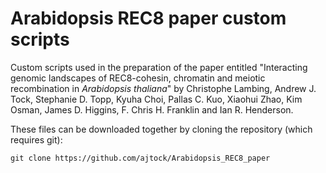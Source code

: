 # Arabidopsis REC8 paper custom scripts
Custom scripts used in the preparation of the paper entitled "Interacting genomic landscapes of REC8-cohesin, chromatin and meiotic recombination in *Arabidopsis thaliana*" by Christophe Lambing, Andrew J. Tock, Stephanie D. Topp, Kyuha Choi, Pallas C. Kuo, Xiaohui Zhao, Kim Osman, James D. Higgins, F. Chris H. Franklin and Ian R. Henderson.

These files can be downloaded together by cloning the repository (which requires git):
```
git clone https://github.com/ajtock/Arabidopsis_REC8_paper
```
